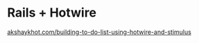 # Rails + Hotwire

[akshaykhot.com/building-to-do-list-using-hotwire-and-stimulus](https://www.akshaykhot.com/building-to-do-list-using-hotwire-and-stimulus)
